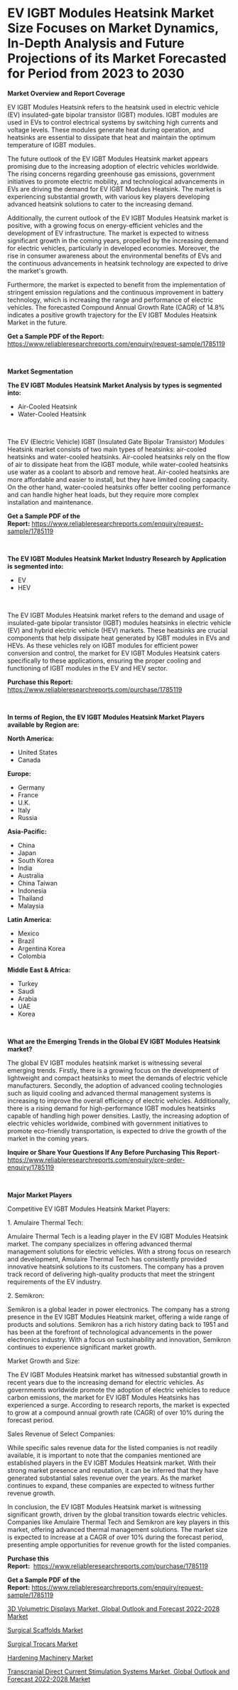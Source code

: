 <p><h1>EV IGBT Modules Heatsink Market Size Focuses on Market Dynamics, In-Depth Analysis and Future Projections of its Market Forecasted for Period from 2023 to 2030</h1></p><p><strong>Market Overview and Report Coverage</strong></p>
<p><p>EV IGBT Modules Heatsink refers to the heatsink used in electric vehicle (EV) insulated-gate bipolar transistor (IGBT) modules. IGBT modules are used in EVs to control electrical systems by switching high currents and voltage levels. These modules generate heat during operation, and heatsinks are essential to dissipate that heat and maintain the optimum temperature of IGBT modules.</p><p>The future outlook of the EV IGBT Modules Heatsink market appears promising due to the increasing adoption of electric vehicles worldwide. The rising concerns regarding greenhouse gas emissions, government initiatives to promote electric mobility, and technological advancements in EVs are driving the demand for EV IGBT Modules Heatsink. The market is experiencing substantial growth, with various key players developing advanced heatsink solutions to cater to the increasing demand.</p><p>Additionally, the current outlook of the EV IGBT Modules Heatsink market is positive, with a growing focus on energy-efficient vehicles and the development of EV infrastructure. The market is expected to witness significant growth in the coming years, propelled by the increasing demand for electric vehicles, particularly in developed economies. Moreover, the rise in consumer awareness about the environmental benefits of EVs and the continuous advancements in heatsink technology are expected to drive the market's growth.</p><p>Furthermore, the market is expected to benefit from the implementation of stringent emission regulations and the continuous improvement in battery technology, which is increasing the range and performance of electric vehicles. The forecasted Compound Annual Growth Rate (CAGR) of 14.8% indicates a positive growth trajectory for the EV IGBT Modules Heatsink Market in the future.</p></p>
<p><strong>Get a Sample PDF of the Report:</strong> <a href="https://www.reliableresearchreports.com/enquiry/request-sample/1785119">https://www.reliableresearchreports.com/enquiry/request-sample/1785119</a></p>
<p>&nbsp;</p>
<p><strong>Market Segmentation</strong></p>
<p><strong>The EV IGBT Modules Heatsink Market Analysis by types is segmented into:</strong></p>
<p><ul><li>Air-Cooled Heatsink</li><li>Water-Cooled Heatsink</li></ul></p>
<p>&nbsp;</p>
<p><p>The EV (Electric Vehicle) IGBT (Insulated Gate Bipolar Transistor) Modules Heatsink market consists of two main types of heatsinks: air-cooled heatsinks and water-cooled heatsinks. Air-cooled heatsinks rely on the flow of air to dissipate heat from the IGBT module, while water-cooled heatsinks use water as a coolant to absorb and remove heat. Air-cooled heatsinks are more affordable and easier to install, but they have limited cooling capacity. On the other hand, water-cooled heatsinks offer better cooling performance and can handle higher heat loads, but they require more complex installation and maintenance.</p></p>
<p><strong>Get a Sample PDF of the Report:</strong>&nbsp;<a href="https://www.reliableresearchreports.com/enquiry/request-sample/1785119">https://www.reliableresearchreports.com/enquiry/request-sample/1785119</a></p>
<p>&nbsp;</p>
<p><strong>The EV IGBT Modules Heatsink Market Industry Research by Application is segmented into:</strong></p>
<p><ul><li>EV</li><li>HEV</li></ul></p>
<p>&nbsp;</p>
<p><p>The EV IGBT Modules Heatsink market refers to the demand and usage of insulated-gate bipolar transistor (IGBT) modules heatsinks in electric vehicle (EV) and hybrid electric vehicle (HEV) markets. These heatsinks are crucial components that help dissipate heat generated by IGBT modules in EVs and HEVs. As these vehicles rely on IGBT modules for efficient power conversion and control, the market for EV IGBT Modules Heatsink caters specifically to these applications, ensuring the proper cooling and functioning of IGBT modules in the EV and HEV sector.</p></p>
<p><strong>Purchase this Report:</strong>&nbsp; <a href="https://www.reliableresearchreports.com/purchase/1785119">https://www.reliableresearchreports.com/purchase/1785119</a></p>
<p>&nbsp;</p>
<p><strong>In terms of Region, the EV IGBT Modules Heatsink Market Players available by Region are:</strong></p>
<p>
    <p> <strong> North America: </strong>
        <ul>
            <li>United States</li>
            <li>Canada</li>
        </ul>
        </p> 
    <p> <strong> Europe: </strong>
        <ul>
            <li>Germany</li>
            <li>France</li>
            <li>U.K.</li>
            <li>Italy</li>
            <li>Russia</li>
        </ul>
        </p> 
    <p> <strong> Asia-Pacific: </strong>
        <ul>
            <li>China</li>
            <li>Japan</li>
            <li>South Korea</li>
            <li>India</li>
            <li>Australia</li>
            <li>China Taiwan</li>
            <li>Indonesia</li>
            <li>Thailand</li>
            <li>Malaysia</li>
        </ul>
        </p> 
    <p> <strong> Latin America: </strong>
        <ul>
            <li>Mexico</li>
            <li>Brazil</li>
            <li>Argentina Korea</li>
            <li>Colombia</li>
        </ul>
        </p> 
    <p> <strong> Middle East & Africa: </strong>
        <ul>
            <li>Turkey</li>
            <li>Saudi</li>
            <li>Arabia</li>
            <li>UAE</li>
            <li>Korea</li>
        </ul>
    </p>
    </p>
<p>&nbsp;</p>
<p><strong>What are the Emerging Trends in the Global EV IGBT Modules Heatsink market?</strong></p>
<p><p>The global EV IGBT modules heatsink market is witnessing several emerging trends. Firstly, there is a growing focus on the development of lightweight and compact heatsinks to meet the demands of electric vehicle manufacturers. Secondly, the adoption of advanced cooling technologies such as liquid cooling and advanced thermal management systems is increasing to improve the overall efficiency of electric vehicles. Additionally, there is a rising demand for high-performance IGBT modules heatsinks capable of handling high power densities. Lastly, the increasing adoption of electric vehicles worldwide, combined with government initiatives to promote eco-friendly transportation, is expected to drive the growth of the market in the coming years.</p></p>
<p><strong>Inquire or Share Your Questions If Any Before Purchasing This Report</strong>- <a href="https://www.reliableresearchreports.com/enquiry/pre-order-enquiry/1785119">https://www.reliableresearchreports.com/enquiry/pre-order-enquiry/1785119</a></p>
<p>&nbsp;</p>
<p><strong>Major Market Players</strong></p>
<p><p>Competitive EV IGBT Modules Heatsink Market Players:</p><p>1. Amulaire Thermal Tech:</p><p>Amulaire Thermal Tech is a leading player in the EV IGBT Modules Heatsink market. The company specializes in offering advanced thermal management solutions for electric vehicles. With a strong focus on research and development, Amulaire Thermal Tech has consistently provided innovative heatsink solutions to its customers. The company has a proven track record of delivering high-quality products that meet the stringent requirements of the EV industry.</p><p>2. Semikron:</p><p>Semikron is a global leader in power electronics. The company has a strong presence in the EV IGBT Modules Heatsink market, offering a wide range of products and solutions. Semikron has a rich history dating back to 1951 and has been at the forefront of technological advancements in the power electronics industry. With a focus on sustainability and innovation, Semikron continues to experience significant market growth.</p><p>Market Growth and Size:</p><p>The EV IGBT Modules Heatsink market has witnessed substantial growth in recent years due to the increasing demand for electric vehicles. As governments worldwide promote the adoption of electric vehicles to reduce carbon emissions, the market for EV IGBT Modules Heatsinks has experienced a surge. According to research reports, the market is expected to grow at a compound annual growth rate (CAGR) of over 10% during the forecast period.</p><p>Sales Revenue of Select Companies:</p><p>While specific sales revenue data for the listed companies is not readily available, it is important to note that the companies mentioned are established players in the EV IGBT Modules Heatsink market. With their strong market presence and reputation, it can be inferred that they have generated substantial sales revenue over the years. As the market continues to expand, these companies are expected to witness further revenue growth.</p><p>In conclusion, the EV IGBT Modules Heatsink market is witnessing significant growth, driven by the global transition towards electric vehicles. Companies like Amulaire Thermal Tech and Semikron are key players in this market, offering advanced thermal management solutions. The market size is expected to increase at a CAGR of over 10% during the forecast period, presenting ample opportunities for revenue growth for the listed companies.</p></p>
<p><strong>Purchase this Report:</strong>&nbsp;&nbsp;<a href="https://www.reliableresearchreports.com/purchase/1785119">https://www.reliableresearchreports.com/purchase/1785119</a></p>
<p></p>
<p><strong>Get a Sample PDF of the Report:</strong>&nbsp;<a href="https://www.reliableresearchreports.com/enquiry/request-sample/1785119">https://www.reliableresearchreports.com/enquiry/request-sample/1785119</a></p>
<p><p><a href="https://medium.com/@omamuller06/3d-volumetric-displays-market-global-outlook-and-forecast-2022-2028-market-insight-market-trends-502e58b3d449">3D Volumetric Displays Market, Global Outlook and Forecast 2022-2028 Market</a></p><p><a href="https://www.linkedin.com/pulse/surgical-scaffolds-market-size-share-amp-trends-analysis-zrdde/">Surgical Scaffolds Market</a></p><p><a href="https://www.linkedin.com/pulse/surgical-trocars-market-challenges-opportunities-growth-suzanne-nr6he/">Surgical Trocars Market</a></p><p><a href="https://github.com/Chiragrp24/Market-Research-Report-List-1/blob/main/hardening-machinery-market.md">Hardening Machinery Market</a></p><p><a href="https://medium.com/@markuspagac/transcranial-direct-current-stimulation-systems-market-global-outlook-and-forecast-2022-2028-af4256cc8b19">Transcranial Direct Current Stimulation Systems Market, Global Outlook and Forecast 2022-2028 Market</a></p></p>